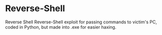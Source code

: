 # Reverse-Shell
Reverse Shell
Reverse-Shell exploit for passing commands to victim's PC, coded in Python, but made into .exe for easier haxing.
